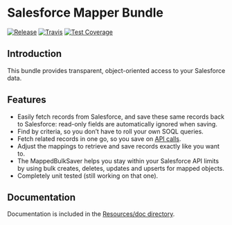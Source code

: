 # Salesforce Mapper Bundle

[![Release](https://img.shields.io/github/v/release/comsave/salesforce-mapper-bundle)](https://github.com/comsave/salesforce-mapper-bundle/releases)
[![Travis](https://img.shields.io/travis/comsave/salesforce-mapper-bundle)](https://travis-ci.org/comsave/salesforce-mapper-bundle)
[![Test Coverage](https://img.shields.io/codeclimate/coverage/comsave/salesforce-mapper-bundle)](https://codeclimate.com/github/comsave/salesforce-mapper-bundle)

## Introduction

This bundle provides transparent, object-oriented access to your Salesforce
data. 

## Features

* Easily fetch records from Salesforce, and save these same records back to
  Salesforce: read-only fields are automatically ignored when saving.
* Find by criteria, so you don’t have to roll your own SOQL queries.
* Fetch related records in one go, so you save on
[API calls](http://www.salesforce.com/us/developer/docs/api/Content/implementation_considerations.htm#topic-title_request_metering).
* Adjust the mappings to retrieve and save records exactly like you want to.
* The MappedBulkSaver helps you stay within your Salesforce API limits by using 
  bulk creates, deletes, updates and upserts for mapped objects.
* Completely unit tested (still working on that one).

## Documentation

Documentation is included in the [Resources/doc directory](http://github.com/LogicItLab/LogicItLabSalesforceMapperBundle/tree/master/Resources/doc/index.md).
